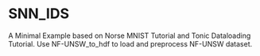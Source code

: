 # SNN_IDS
A Minimal Example based on Norse MNIST Tutorial and Tonic Dataloading Tutorial. 
Use NF-UNSW_to_hdf to load and preprocess NF-UNSW dataset.
